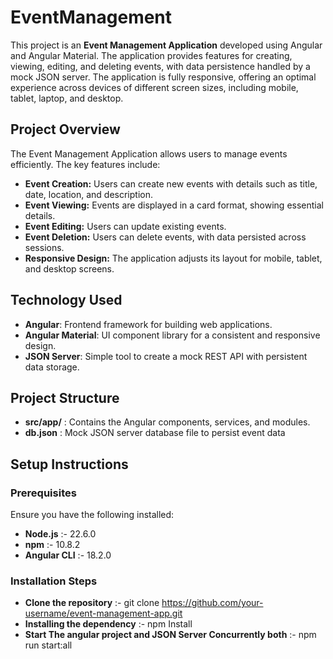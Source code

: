# EventManagement

This project is an **Event Management Application** developed using Angular and Angular Material. The application provides features for creating, viewing, editing, and deleting events, with data persistence handled by a mock JSON server. The application is fully responsive, offering an optimal experience across devices of different screen sizes, including mobile, tablet, laptop, and desktop.

## Project Overview

The Event Management Application allows users to manage events efficiently. The key features include:

- **Event Creation:** Users can create new events with details such as title, date, location, and description.
- **Event Viewing:** Events are displayed in a card format, showing essential details.
- **Event Editing:** Users can update existing events.
- **Event Deletion:** Users can delete events, with data persisted across sessions.
- **Responsive Design:** The application adjusts its layout for mobile, tablet, and desktop screens.
  
## Technology Used
- **Angular**: Frontend framework for building web applications.
- **Angular Material**: UI component library for a consistent and responsive design.
- **JSON Server**: Simple tool to create a mock REST API with persistent data storage.
  
## Project Structure
- **src/app/** : Contains the Angular components, services, and modules.
- **db.json** : Mock JSON server database file to persist event data

## Setup Instructions

### Prerequisites

Ensure you have the following installed:

- **Node.js** :- 22.6.0
- **npm** :- 10.8.2
- **Angular CLI** :- 18.2.0

### Installation Steps

- **Clone the repository** :- git clone https://github.com/your-username/event-management-app.git
- **Installing the dependency** :- npm Install
- **Start The angular project and JSON Server Concurrently both** :- npm run start:all

